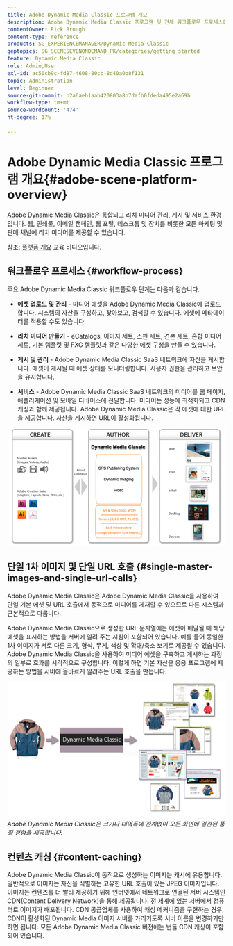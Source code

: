 ```yaml
---
title: Adobe Dynamic Media Classic 프로그램 개요
description: Adobe Dynamic Media Classic 프로그램 및 전체 워크플로우 프로세스에 대한 개요입니다.
contentOwner: Rick Brough
content-type: reference
products: SG_EXPERIENCEMANAGER/Dynamic-Media-Classic
geptopics: SG_SCENESEVENONDEMAND_PK/categories/getting_started
feature: Dynamic Media Classic
role: Admin,User
exl-id: ac50cb9c-fd87-4608-80cb-8d40a0b8f131
topic: Administration
level: Beginner
source-git-commit: b2a6aeb1aab420803a8b7dafb0fdeda495e2a69b
workflow-type: tm+mt
source-wordcount: '474'
ht-degree: 17%

---
```


# Adobe Dynamic Media Classic 프로그램 개요{#adobe-scene-platform-overview}

Adobe Dynamic Media Classic은 통합되고 리치 미디어 관리, 게시 및 서비스 환경입니다. 웹, 인쇄물, 이메일 캠페인, 웹 포털, 데스크톱 및 장치를 비롯한 모든 마케팅 및 판매 채널에 리치 미디어를 제공할 수 있습니다.

참조: [플랫폼 개요](https://s7d5.scene7.com/s7viewers/html5/VideoViewer.html?videoserverurl=https://s7d5.scene7.com/is/content/&amp;emailurl=https://s7d5.scene7.com/s7/emailFriend&amp;serverUrl=https://s7d5.scene7.com/is/image/&amp;config=Scene7SharedAssets/Universal_HTML5_Video&amp;contenturl=https://s7d5.scene7.com/skins/&amp;asset=S7tutorials/572_Platform%20Overview_converted%20renamed_Getting%20Started-AVS) 교육 비디오입니다.

## 워크플로우 프로세스 {#workflow-process}

주요 Adobe Dynamic Media Classic 워크플로우 단계는 다음과 같습니다.

* **에셋 업로드 및 관리** - 미디어 에셋을 Adobe Dynamic Media Classic에 업로드합니다. 시스템의 자산을 구성하고, 찾아보고, 검색할 수 있습니다. 에셋에 메타데이터를 적용할 수도 있습니다.

* **리치 미디어 만들기** - eCatalogs, 이미지 세트, 스핀 세트, 견본 세트, 혼합 미디어 세트, 기본 템플릿 및 FXG 템플릿과 같은 다양한 에셋 구성을 만들 수 있습니다.

* **게시 및 관리** - Adobe Dynamic Media Classic SaaS 네트워크에 자산을 게시합니다. 에셋이 게시될 때 에셋 상태를 모니터링합니다. 사용자 권한을 관리하고 보안을 유지합니다.

* **서비스** - Adobe Dynamic Media Classic SaaS 네트워크의 미디어를 웹 페이지, 애플리케이션 및 모바일 디바이스에 전달합니다. 미디어는 성능에 최적화되고 CDN 캐싱과 함께 제공됩니다. Adobe Dynamic Media Classic은 각 에셋에 대한 URL을 제공합니다. 자산을 게시하면 URL이 활성화됩니다.

![Adobe Dynamic Media Classic 워크플로 프로세스](/help/using/assets/gs_workflow.png)

## 단일 1차 이미지 및 단일 URL 호출 {#single-master-images-and-single-url-calls}

Adobe Dynamic Media Classic은 Adobe Dynamic Media Classic을 사용하여 단일 기본 에셋 및 URL 호출에서 동적으로 미디어를 게재할 수 있으므로 다른 시스템과 근본적으로 다릅니다.

Adobe Dynamic Media Classic으로 생성한 URL 문자열에는 에셋이 배달될 때 해당 에셋을 표시하는 방법을 서버에 알려 주는 지침이 포함되어 있습니다. 예를 들어 동일한 1차 이미지가 서로 다른 크기, 형식, 무게, 색상 및 확대/축소 보기로 제공될 수 있습니다. Adobe Dynamic Media Classic을 사용하여 미디어 에셋을 구축하고 게시하는 과정의 일부로 효과를 시각적으로 구성합니다. 이렇게 하면 기본 자산을 응용 프로그램에 제공하는 방법을 서버에 올바르게 알려주는 URL 호출을 만듭니다.

![Adobe Dynamic Media Classic은 동일한 1차 이미지를 크기와 형식이 다른 다양한 미디어에 제공할 수 있습니다.](/help/using/assets/gs_dynamic_publishing.png)
*Adobe Dynamic Media Classic은 크기나 대역폭에 관계없이 모든 화면에 일관된 품질 경험을 제공합니다.*

## 컨텐츠 캐싱 {#content-caching}

Adobe Dynamic Media Classic이 동적으로 생성하는 이미지는 캐시에 유용합니다. 일반적으로 이미지는 자신을 식별하는 고유한 URL 호출이 있는 JPEG 이미지입니다. 이미지는 컨텐츠를 더 빨리 제공하기 위해 인터넷에서 네트워크로 연결된 서버 시스템인 CDN(Content Delivery Network)을 통해 제공됩니다. 전 세계에 있는 서버에서 컴퓨터로 이미지가 배포됩니다. CDN 공급업체를 사용하여 캐싱 메커니즘을 구현하는 경우, CDN이 활성화된 Dynamic Media 이미지 서버를 가리키도록 서버 이름을 변경하기만 하면 됩니다. 모든 Adobe Dynamic Media Classic 버전에는 번들 CDN 캐싱이 포함되어 있습니다.
